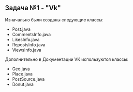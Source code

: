 ## Задача №1 - "Vk"
Изначально были созданы следующие классы:
- Post.java
- СommentsInfo.java
- LikesInfo.java
- RepostsInfo.java
- ViewsInfo.java

Дополнительно в Документации VK используются классы:
- Geo.java
- Place.java
- PostSource.java
- Donut.java
